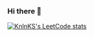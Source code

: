 ### Hi there 👋

<!--
**molodcovnik/molodcovnik** is a ✨ _special_ ✨ repository because its `README.md` (this file) appears on your GitHub profile.

Here are some ideas to get you started:

- 🔭 I’m currently working on ...
- 🌱 I’m currently learning ...
- 👯 I’m looking to collaborate on ...
- 🤔 I’m looking for help with ...
- 💬 Ask me about ...
- 📫 How to reach me: ...
- 😄 Pronouns: ...
- ⚡ Fun fact: ...
-->

[![KnlnKS's LeetCode stats](https://leetcode-stats-six.vercel.app/api?username=Nikolayy93&theme=dark)](https://github.com/molodcovnik/leetcode-stats)

